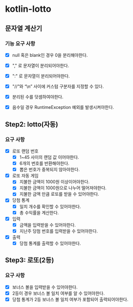 # kotlin-lotto

## 문자열 계산기

### 기능 요구 사항

- [x] null 혹은 blank인 경우 0을 분리해야한다. 
- [x] "," 로 문자열이 분리되어야한다.
- [x] ":" 로 문자열이 분리되어야한다.
- [x] "//”와 “\n” 사이에 커스텀 구분자를 지정할 수 있다.
- [x] 분리된 수를 덧셈하여야한다.
- [x] 음수일 경우 RuntimeException 예외를 발생시켜야한다.


## Step2: lotto(자동)

### 요구 사항

- [x] 로또 랜덤 번호
  - [x] 1~45 사이의 랜덤 값 이어야한다.
  - [x] 6개의 번호를 반환해야한다.
  - [x] 뽑은 번호가 중복되지 않아야한다.
- [x] 로또 자동 게임
  - [x] 지불한 금액이 1000원 이상이어야한다.
  - [x] 지불한 금액이 1000원으로 나누어 떨어져야한다.
  - [x] 지불한 금액 만큼 로또를 받을 수 있어야한다.
- [x] 당첨 통계
  - [x] 일치 개수를 확인할 수 있어야한다.
  - [x] 총 수익률을 계산한다.
- [x] 입력
  - [x] 금액을 입력받을 수 있어야한다.
  - [x] 지난주 당첨 번호를 입력받을 수 있어야한다.
- [x] 출력
  - [x] 당첨 통계를 출력할 수 있어야한다.

## Step3: 로또(2등)

### 요구 사항

- [x] 보너스 볼을 입력받을 수 있어야한다.
- [x] 2등이 경우 보너스 볼 일치 여부를 알 수 있어야한다.
- [x] 당첨 통계가 2등 보너스 볼 일치 여부가 포함되어 출력되어야한다.
